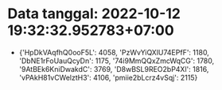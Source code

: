 # Data tanggal: 2022-10-12 19:32:32.952783+07:00

* {'HpDkVAqfhQ0ooF5L': 4058, 'PzWvYiQXlU74EPfF': 1180, 'DbNE1rFoUauQcyDn': 1175, '74i9MmQQxZmcWqCG': 1780, '9AtBEk6KniDwakdC': 3769, 'D8wBSL9REO2bP4Xl': 1816, 'vPAkH81vCWelztH3': 4106, 'pmiie2bLcrz4vSqj': 2115}
